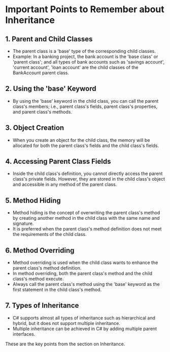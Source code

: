 
# Important Points to Remember about Inheritance

## 1. Parent and Child Classes
- The parent class is a 'base' type of the corresponding child classes.
- Example: In a banking project, the bank account is the 'base class' or 'parent class'; and all types of bank accounts such as 'savings account', 'current account', 'loan account' are the child classes of the BankAccount parent class.

## 2. Using the 'base' Keyword
- By using the 'base' keyword in the child class, you can call the parent class's members; i.e., parent class's fields, parent class's properties, and parent class's methods.

## 3. Object Creation
- When you create an object for the child class, the memory will be allocated for both the parent class's fields and the child class's fields.

## 4. Accessing Parent Class Fields
- Inside the child class's definition, you cannot directly access the parent class's private fields. However, they are stored in the child class's object and accessible in any method of the parent class.

## 5. Method Hiding
- Method hiding is the concept of overwriting the parent class's method by creating another method in the child class with the same name and signature.
- It is preferred when the parent class's method definition does not meet the requirements of the child class.

## 6. Method Overriding
- Method overriding is used when the child class wants to enhance the parent class's method definition.
- In method overriding, both the parent class's method and the child class's method execute.
- Always call the parent class's method using the 'base' keyword as the first statement in the child class's method.

## 7. Types of Inheritance
- C# supports almost all types of inheritance such as hierarchical and hybrid, but it does not support multiple inheritance.
- Multiple inheritance can be achieved in C# by adding multiple parent interfaces.

These are the key points from the section on Inheritance.
